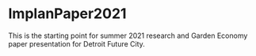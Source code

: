 # ImplanPaper2021
This is the starting point for summer 2021 research and Garden Economy paper presentation for Detroit Future City.
